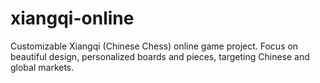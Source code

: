 # xiangqi-online
Customizable Xiangqi (Chinese Chess) online game project. Focus on beautiful design, personalized boards and pieces, targeting Chinese and global markets.
